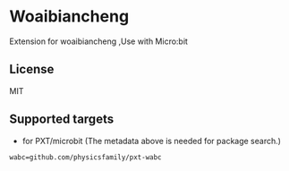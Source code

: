 # Woaibiancheng

Extension for woaibiancheng ,Use with Micro:bit

## License

MIT

## Supported targets

* for PXT/microbit
(The metadata above is needed for package search.)

```package
wabc=github.com/physicsfamily/pxt-wabc
```
